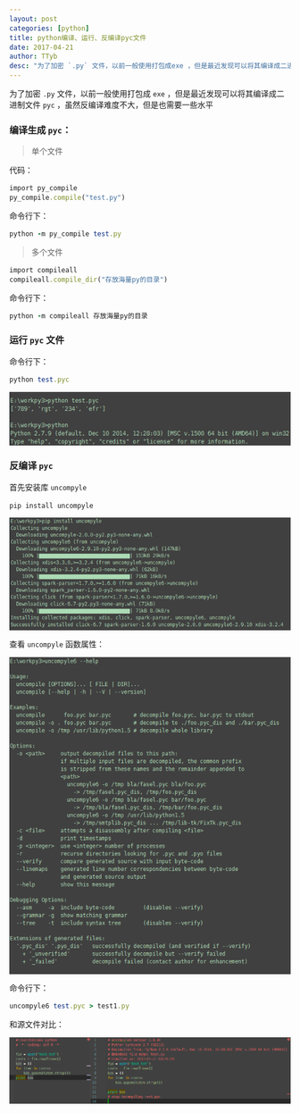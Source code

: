 ```yaml
---
layout: post
categories: [python]
title: python编译、运行、反编译pyc文件
date: 2017-04-21
author: TTyb
desc: "为了加密 `.py` 文件，以前一般使用打包成exe ，但是最近发现可以将其编译成二进制文件pyc，虽然反编译难度不大，但是也需要一些水平"
---
```


为了加密 `.py` 文件，以前一般使用打包成 `exe` ，但是最近发现可以将其编译成二进制文件 `pyc` ，虽然反编译难度不大，但是也需要一些水平

### 编译生成 `pyc`：

> 单个文件

代码：

~~~ruby
import py_compile
py_compile.compile("test.py")
~~~
命令行下：

~~~ruby
python -m py_compile test.py
~~~

> 多个文件

~~~ruby
import compileall
compileall.compile_dir("存放海量py的目录")
~~~

命令行下：

~~~ruby
python -m compileall 存放海量py的目录
~~~

### 运行 `pyc` 文件

命令行下：

~~~ruby
python test.pyc
~~~

<p style="text-align:center"><img src="/static/postimage/python/pyc/996148-20170421090418149-1426718335.png" class="img-responsive"style="display: block; margin-right: auto; margin-left: auto;"></p>

### 反编译 `pyc`

首先安装库 `uncompyle`

`pip install uncompyle`

<p style="text-align:center"><img src="/static/postimage/python/pyc/996148-20170421090457681-111691906.png" class="img-responsive"style="display: block; margin-right: auto; margin-left: auto;"></p>

查看 `uncompyle` 函数属性：

<p style="text-align:center"><img src="/static/postimage/python/pyc/996148-20170421090619806-263727698.png" class="img-responsive"style="display: block; margin-right: auto; margin-left: auto;"></p>

命令行下：

~~~ruby
uncompyle6 test.pyc > test1.py
~~~

和源文件对比：

<p style="text-align:center"><img src="/static/postimage/python/pyc/996148-20170421091133056-1264995189.png" class="img-responsive"style="display: block; margin-right: auto; margin-left: auto;"></p>
